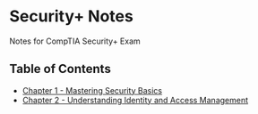 # Security+ Notes

Notes for CompTIA Security+ Exam

## Table of Contents

- [Chapter 1 - Mastering Security Basics](chapter-1.md)
- [Chapter 2 - Understanding Identity and Access Management](chapter-2.md)
